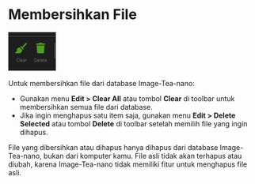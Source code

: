 # Membersihkan File

![Clearing Files](res\images\clear_up_files.png)

Untuk membersihkan file dari database Image-Tea-nano:

- Gunakan menu **Edit > Clear All** atau tombol **Clear** di toolbar untuk membersihkan semua file dari database.
- Jika ingin menghapus satu item saja, gunakan menu **Edit > Delete Selected** atau tombol **Delete** di toolbar setelah memilih file yang ingin dihapus.

File yang dibersihkan atau dihapus hanya dihapus dari database Image-Tea-nano, bukan dari komputer kamu. File asli tidak akan terhapus atau diubah, karena Image-Tea-nano tidak memiliki fitur untuk menghapus file asli.
